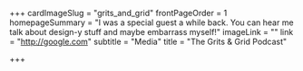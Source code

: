 +++
cardImageSlug = "grits_and_grid"
frontPageOrder = 1
homepageSummary = "I was a special guest a while back. You can hear me talk about design-y stuff and maybe embarrass myself!"
imageLink = ""
link = "http://google.com"
subtitle = "Media"
title = "The Grits & Grid Podcast"

+++
